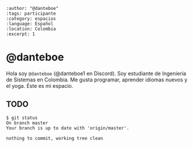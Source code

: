 
```{post} 2023-07-18
:author: "@danteboe"
:tags: participante
:category: espacios
:language: Español
:location: Colombia
:excerpt: 1
```

# @danteboe

Hola soy `@danteboe` (@danteboe1 en Discord). Soy estudiante de Ingeniería de Sistemas en Colombia. Me gusta programar, aprender idiomas nuevos y el yoga. Éste es mi espacio.

## TODO

```console
$ git status 
On branch master
Your branch is up to date with 'origin/master'.

nothing to commit, working tree clean
```
